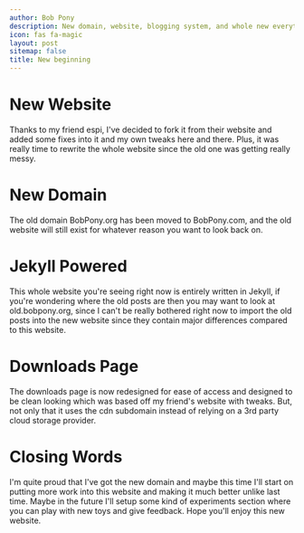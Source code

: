 ```yaml
---
author: Bob Pony
description: New domain, website, blogging system, and whole new everything.
icon: fas fa-magic
layout: post
sitemap: false
title: New beginning
---
```


# New Website
Thanks to my friend espi, I've decided to fork it from their website and added some fixes into it and my own tweaks here and there. Plus, it was really time to rewrite the whole website since the old one was getting really messy.
<br>

# New Domain
The old domain BobPony.org has been moved to BobPony.com, and the old website will still exist for whatever reason you want to look back on.
<br> 

# Jekyll Powered
This whole website you're seeing right now is entirely written in Jekyll, if you're wondering where the old posts are then you may want to look at old.bobpony.org, since I can't be really bothered right now to import the old posts into the new website since they contain major differences compared to this website.
<br>

# Downloads Page
The downloads page is now redesigned for ease of access and designed to be clean looking which was based off my friend's website with tweaks. But, not only that it uses the cdn subdomain instead of relying on a 3rd party cloud storage provider.
<br>

# Closing Words
I'm quite proud that I've got the new domain and maybe this time I'll start on putting more work into this website and making it much better unlike last time. Maybe in the future I'll setup some kind of experiments section where you can play with new toys and give feedback. Hope you'll enjoy this new website.
